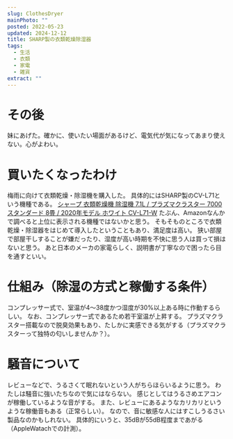```yaml
---
slug: ClothesDryer
mainPhoto: ""
posted: 2022-05-23
updated: 2024-12-12
title: SHARP製の衣類乾燥除湿器
tags:
  - 生活
  - 衣類
  - 家電
  - 雑貨
extract: ""
---
```

# その後

妹にあげた。確かに、使いたい場面があるけど、電気代が気になってあまり使えない。心がよわい。

# 買いたくなったわけ

梅雨に向けて衣類乾燥・除湿機を購入した。
具体的にはSHARP製のCV-L71という機種である。
[シャープ 衣類乾燥機 除湿機 7.1L / プラズマクラスター 7000 スタンダード 8畳 / 2020年モデル ホワイト CV-L71-W](https://www.amazon.co.jp/%E3%82%B7%E3%83%A3%E3%83%BC%E3%83%97-%E3%82%B3%E3%83%B3%E3%82%AF%E3%83%AA%E3%83%BC%E3%83%88%E9%80%A018%E7%95%B3%E3%81%BE%E3%81%A7-SHARP%E3%80%8C%E9%AB%98%E6%BF%83%E5%BA%A6%E3%83%97%E3%83%A9%E3%82%BA%E3%83%9E%E3%82%AF%E3%83%A9%E3%82%B9%E3%82%BF%E3%83%BC7000%E3%80%8D%E6%90%AD%E8%BC%89-%E3%82%B3%E3%83%B3%E3%83%97%E3%83%AC%E3%83%83%E3%82%B5%E3%83%BC%E6%96%B9%E5%BC%8F-CV-L71-W/dp/B086YFXLZ2?th=1)
たぶん、Amazonなんかで調べると上位に表示される機種ではないかと思う。
そもそものところで衣類乾燥・除湿器をはじめて導入したということもあり、満足度は高い。
狭い部屋で部屋干しすることが嫌だったり、湿度が高い時期を不快に思う人は買って損はないと思う。
あと日本のメーカの家電らしく、説明書が丁寧なので困ったら目を通すといい。
# 仕組み（除湿の方式と稼働する条件）
コンプレッサー式で、室温が4〜38度かつ湿度が30%以上ある時に作動するらしい。
なお、コンプレッサー式であるため若干室温が上昇する。
プラズマクラスター搭載なので脱臭効果もあり、たしかに実感できる気がする（プラズマクラスターって独特の匂いしませんか？）。
# 騒音について
レビューなどで、うるさくて眠れないという人がちらほらいるように思う。
わたしは騒音に強いたちなので気にはならない。
感じとしてはうるさめエアコンが稼働しているような音がする。
また、レビューにあるようなカリカリというような稼働音もある（正常らしい）。
なので、音に敏感な人にはすこしうるさい製品なのかもしれない。
具体的にいうと、35dBが55dB程度まであがる（AppleWatachでの計測）。


